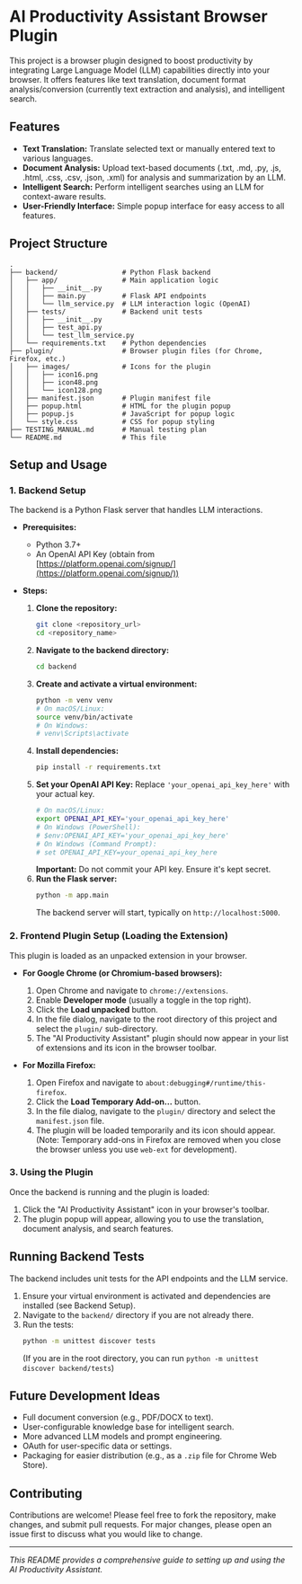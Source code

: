 # AI Productivity Assistant Browser Plugin

This project is a browser plugin designed to boost productivity by integrating Large Language Model (LLM) capabilities directly into your browser. It offers features like text translation, document format analysis/conversion (currently text extraction and analysis), and intelligent search.

## Features

*   **Text Translation:** Translate selected text or manually entered text to various languages.
*   **Document Analysis:** Upload text-based documents (.txt, .md, .py, .js, .html, .css, .csv, .json, .xml) for analysis and summarization by an LLM.
*   **Intelligent Search:** Perform intelligent searches using an LLM for context-aware results.
*   **User-Friendly Interface:** Simple popup interface for easy access to all features.

## Project Structure

```
.
├── backend/                # Python Flask backend
│   ├── app/                # Main application logic
│   │   ├── __init__.py
│   │   ├── main.py         # Flask API endpoints
│   │   └── llm_service.py  # LLM interaction logic (OpenAI)
│   ├── tests/              # Backend unit tests
│   │   ├── __init__.py
│   │   ├── test_api.py
│   │   └── test_llm_service.py
│   └── requirements.txt    # Python dependencies
├── plugin/                 # Browser plugin files (for Chrome, Firefox, etc.)
│   ├── images/             # Icons for the plugin
│   │   ├── icon16.png
│   │   ├── icon48.png
│   │   └── icon128.png
│   ├── manifest.json       # Plugin manifest file
│   ├── popup.html          # HTML for the plugin popup
│   ├── popup.js            # JavaScript for popup logic
│   └── style.css           # CSS for popup styling
├── TESTING_MANUAL.md       # Manual testing plan
└── README.md               # This file
```

## Setup and Usage

### 1. Backend Setup

The backend is a Python Flask server that handles LLM interactions.

*   **Prerequisites:**
    *   Python 3.7+
    *   An OpenAI API Key (obtain from [https://platform.openai.com/signup/](https://platform.openai.com/signup/))

*   **Steps:**
    1.  **Clone the repository:**
        ```bash
        git clone <repository_url>
        cd <repository_name>
        ```
    2.  **Navigate to the backend directory:**
        ```bash
        cd backend
        ```
    3.  **Create and activate a virtual environment:**
        ```bash
        python -m venv venv
        # On macOS/Linux:
        source venv/bin/activate
        # On Windows:
        # venv\Scripts\activate
        ```
    4.  **Install dependencies:**
        ```bash
        pip install -r requirements.txt
        ```
    5.  **Set your OpenAI API Key:**
        Replace `'your_openai_api_key_here'` with your actual key.
        ```bash
        # On macOS/Linux:
        export OPENAI_API_KEY='your_openai_api_key_here'
        # On Windows (PowerShell):
        # $env:OPENAI_API_KEY='your_openai_api_key_here'
        # On Windows (Command Prompt):
        # set OPENAI_API_KEY=your_openai_api_key_here
        ```
        **Important:** Do not commit your API key. Ensure it's kept secret.
    6.  **Run the Flask server:**
        ```bash
        python -m app.main
        ```
        The backend server will start, typically on `http://localhost:5000`.

### 2. Frontend Plugin Setup (Loading the Extension)

This plugin is loaded as an unpacked extension in your browser.

*   **For Google Chrome (or Chromium-based browsers):**
    1.  Open Chrome and navigate to `chrome://extensions`.
    2.  Enable **Developer mode** (usually a toggle in the top right).
    3.  Click the **Load unpacked** button.
    4.  In the file dialog, navigate to the root directory of this project and select the `plugin/` sub-directory.
    5.  The "AI Productivity Assistant" plugin should now appear in your list of extensions and its icon in the browser toolbar.

*   **For Mozilla Firefox:**
    1.  Open Firefox and navigate to `about:debugging#/runtime/this-firefox`.
    2.  Click the **Load Temporary Add-on...** button.
    3.  In the file dialog, navigate to the `plugin/` directory and select the `manifest.json` file.
    4.  The plugin will be loaded temporarily and its icon should appear. (Note: Temporary add-ons in Firefox are removed when you close the browser unless you use `web-ext` for development).

### 3. Using the Plugin

Once the backend is running and the plugin is loaded:

1.  Click the "AI Productivity Assistant" icon in your browser's toolbar.
2.  The plugin popup will appear, allowing you to use the translation, document analysis, and search features.

## Running Backend Tests

The backend includes unit tests for the API endpoints and the LLM service.

1.  Ensure your virtual environment is activated and dependencies are installed (see Backend Setup).
2.  Navigate to the `backend/` directory if you are not already there.
3.  Run the tests:
    ```bash
    python -m unittest discover tests
    ```
    (If you are in the root directory, you can run `python -m unittest discover backend/tests`)

## Future Development Ideas

*   Full document conversion (e.g., PDF/DOCX to text).
*   User-configurable knowledge base for intelligent search.
*   More advanced LLM models and prompt engineering.
*   OAuth for user-specific data or settings.
*   Packaging for easier distribution (e.g., as a `.zip` file for Chrome Web Store).

## Contributing

Contributions are welcome! Please feel free to fork the repository, make changes, and submit pull requests. For major changes, please open an issue first to discuss what you would like to change.

---

*This README provides a comprehensive guide to setting up and using the AI Productivity Assistant.*
